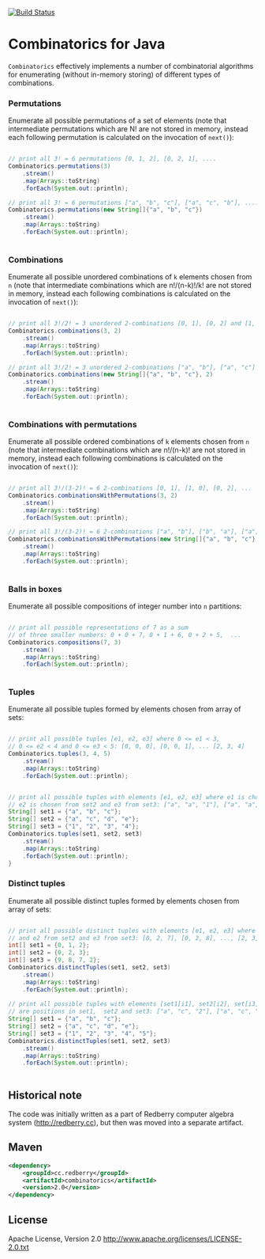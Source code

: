 [![Build Status](https://travis-ci.org/PoslavskySV/combinatorics.svg?branch=master)](https://travis-ci.org/PoslavskySV/combinatorics)

# Combinatorics for Java
`Combinatorics` effectively implements a number of combinatorial algorithms for enumerating (without in-memory storing) of different types of combinations.

### Permutations

Enumerate all possible permutations of a set of elements (note that intermediate permutations which are N! are not stored in memory, instead each following permutation is calculated on the invocation of `next()`):

```java

// print all 3! = 6 permutations [0, 1, 2], [0, 2, 1], ....
Combinatorics.permutations(3)
    .stream()
    .map(Arrays::toString)
    .forEach(System.out::println);

// print all 3! = 6 permutations ["a", "b", "c"], ["a", "c", "b"], ....
Combinatorics.permutations(new String[]{"a", "b", "c"})
    .stream()
    .map(Arrays::toString)
    .forEach(System.out::println);
  
```

### Combinations

Enumerate all possible unordered combinations of `k` elements chosen from `n` (note that intermediate combinations which are n!/(n-k)!/k! are not stored in memory, instead each following combinations is calculated on the invocation of `next()`):

```java

// print all 3!/2! = 3 unordered 2-combinations [0, 1], [0, 2] and [1, 2]
Combinatorics.combinations(3, 2)
    .stream()
    .map(Arrays::toString)
    .forEach(System.out::println);

// print all 3!/2! = 3 unordered 2-combinations ["a", "b"], ["a", "c"] and ["b", "c"]
Combinatorics.combinations(new String[]{"a", "b", "c"}, 2)
    .stream()
    .map(Arrays::toString)
    .forEach(System.out::println);
  
```

### Combinations with permutations

Enumerate all possible ordered combinations of `k` elements chosen from `n` (note that intermediate combinations which are n!/(n-k)! are not stored in memory, instead each following combinations is calculated on the invocation of `next()`):

```java

// print all 3!/(3-2)! = 6 2-combinations [0, 1], [1, 0], [0, 2], ...
Combinatorics.combinationsWithPermutations(3, 2)
    .stream()
    .map(Arrays::toString)
    .forEach(System.out::println);

// print all 3!/(3-2)! = 6 2-combinations ["a", "b"], ["b", "a"], ["a", "c"], ...
Combinatorics.combinationsWithPermutations(new String[]{"a", "b", "c"}, 2)
    .stream()
    .map(Arrays::toString)
    .forEach(System.out::println);
  
```

### Balls in boxes

Enumerate all possible compositions of integer number into `n` partitions:

```java

// print all possible representations of 7 as a sum 
// of three smaller numbers: 0 + 0 + 7, 0 + 1 + 6, 0 + 2 + 5,  ...
Combinatorics.compositions(7, 3)
    .stream()
    .map(Arrays::toString)
    .forEach(System.out::println);
    
```

### Tuples

Enumerate all possible tuples formed by elements chosen from array of sets:

```java

// print all possible tuples [e1, e2, e3] where 0 <= e1 < 3,
// 0 <= e2 < 4 and 0 <= e3 < 5: [0, 0, 0], [0, 0, 1], ... [2, 3, 4]
Combinatorics.tuples(3, 4, 5)
    .stream()
    .map(Arrays::toString)
    .forEach(System.out::println);


// print all possible tuples with elements [e1, e2, e3] where e1 is chosen from set1,
// e2 is chosen from set2 and e3 from set3: ["a", "a", "1"], ["a", "a", "2], ..., ["c", "e", "4"]
String[] set1 = {"a", "b", "c"};
String[] set2 = {"a", "c", "d", "e"};
String[] set3 = {"1", "2", "3", "4"};
Combinatorics.tuples(set1, set2, set3)
    .stream()
    .map(Arrays::toString)
    .forEach(System.out::println);
}

```

### Distinct tuples

Enumerate all possible distinct tuples formed by elements chosen from array of sets:

```java

// print all possible distinct tuples with elements [e1, e2, e3] where e1 is chosen from set1
// and e2 from set2 and e3 from set3: [0, 2, 7], [0, 2, 8], ..., [2, 3, 9]
int[] set1 = {0, 1, 2};
int[] set2 = {0, 2, 3};
int[] set3 = {9, 8, 7, 2};
Combinatorics.distinctTuples(set1, set2, set3)
    .stream()
    .map(Arrays::toString)
    .forEach(System.out::println);
    
// print all possible tuples with elements [set1[i1], set2[i2], set[i3]] where i1 != i2 != i3 
// are positions in set1,  set2 and set3: ["a", "c", "2"], ["a", "c", "3"], ...
String[] set1 = {"a", "b", "c"};
String[] set2 = {"a", "c", "d", "e"};
String[] set3 = {"1", "2", "3", "4", "5"};
Combinatorics.distinctTuples(set1, set2, set3)
    .stream()
    .map(Arrays::toString)
    .forEach(System.out::println);    
    
```

## Historical note

The code was initially written as a part of Redberry computer algebra system (http://redberry.cc), but then was moved into a separate artifact.

## Maven

```xml
<dependency>
    <groupId>cc.redberry</groupId>
    <artifactId>combinatorics</artifactId>
    <version>2.0</version>
</dependency>
```

## License

Apache License, Version 2.0 http://www.apache.org/licenses/LICENSE-2.0.txt
